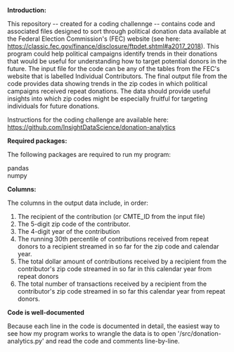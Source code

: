 **Introduction:**

This repository -- created for a coding challennge -- contains code and associated files designed to sort through political donation data available at the Federal Election Commission's (FEC) website (see here: https://classic.fec.gov/finance/disclosure/ftpdet.shtml#a2017_2018). This program could help political campaigns identify trends in their donations that would be useful for understanding how to target potential donors in the future. The input file for the code can be any of the tables from the FEC's website that is labelled Individual Contributors. The final output file from the code provides data showing trends in the zip codes in which political campaigns received repeat donations. The data should provide useful insights into which zip codes might be especially fruitful for targeting individuals for future donations.

Instructions for the coding challenge are available here: https://github.com/InsightDataScience/donation-analytics

**Required packages:**

The following packages are required to run my program:

pandas  
numpy

**Columns:**

The columns in the output data include, in order:

1) The recipient of the contribution (or CMTE_ID from the input file)
2) The 5-digit zip code of the contributor.
3) The 4-digit year of the contribution
4) The running 30th percentile of contributions received from repeat donors to a recipient streamed in so far for the zip code and calendar year.
5) The total dollar amount of contributions received by a recipient from the contributor's zip code streamed in so far in this calendar year from repeat donors
6) The total number of transactions received by a recipient from the contributor's zip code streamed in so far this calendar year from repeat donors.

**Code is well-documented**

Because each line in the code is documented in detail, the easiest way to see how my program works to wrangle the data is to open '/src/donation-analytics.py' and read the code and comments line-by-line.
